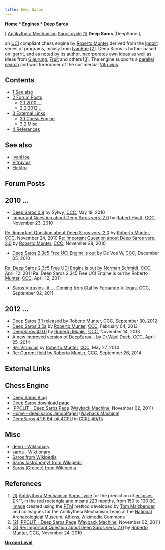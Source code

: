 ```yaml
---
title: Deep Saros
---
```

**[Home](Home "Home") * [Engines](Engines "Engines") * Deep Saros**

\[ [Antikythera Mechanism](https://en.wikipedia.org/wiki/Antikythera_mechanism) [Saros cycle](<https://en.wikipedia.org/wiki/Saros_(astronomy)>) <a id="cite-note-1" href="#cite-ref-1">[1]</a>
**Deep Saros** (DeepSaros),

an [UCI](UCI "UCI") compliant chess engine by [Roberto Munter](Roberto_Munter "Roberto Munter") derived from the [Ippolit](Ippolit "Ippolit") series of programs, mainly from [IvanHoe](IvanHoe "IvanHoe") <a id="cite-note-2" href="#cite-ref-2">[2]</a>.
Deep Saros is further based on [Igorrit](Igorrit "Igorrit"), and as noted by its author, incorporates own ideas as well as ideas from [Glaurung](Glaurung "Glaurung"), [Fruit](Fruit "Fruit") and others <a id="cite-note-3" href="#cite-ref-3">[3]</a>.
The engine supports a [parallel search](Parallel_Search "Parallel Search") and was forerunner of the commercial [Vitruvius](Vitruvius "Vitruvius").

## Contents

- [1 See also](#see-also)
- [2 Forum Posts](#forum-posts)
  - [2.1 2010 ...](#2010-...)
  - [2.2 2012 ...](#2012-...)
- [3 External Links](#external-links)
  - [3.1 Chess Engine](#chess-engine)
  - [3.2 Misc](#misc)
- [4 References](#references)

## See also

- [IvanHoe](IvanHoe "IvanHoe")
- [Vitruvius](Vitruvius "Vitruvius")
- [Elektro](Elektro "Elektro")

## Forum Posts

## 2010 ...

- [Deep Saros 0.9](http://www.talkchess.com/forum3/viewtopic.php?f=2&t=34387) by Sylwy, [CCC](CCC "CCC"), May 19, 2010
- [Important Question about Deep Saros vers. 2.0](http://www.talkchess.com/forum3/viewtopic.php?f=2&t=36800) by [Robert Hyatt](Robert_Hyatt "Robert Hyatt"), [CCC](CCC "CCC"), November 23, 2010

[Re: Important Question about Deep Saros vers. 2.0](http://www.talkchess.com/forum3/viewtopic.php?f=2&t=36800&start=11) by [Roberto Munter](Roberto_Munter "Roberto Munter"), [CCC](CCC "CCC"), November 24, 2010
[Re: Important Question about Deep Saros vers. 2.0](http://www.talkchess.com/forum3/viewtopic.php?f=2&t=36800&start=21) by [Roberto Munter](Roberto_Munter "Roberto Munter"), [CCC](CCC "CCC"), November 28, 2010

- [Deep Saros 2.3c5 Free UCI Engine is out](http://www.talkchess.com/forum3/viewtopic.php?f=2&t=36954) by De Vos W, [CCC](CCC "CCC"), December 05, 2010

[Re: Deep Saros 2.3c5 Free UCI Engine is out](http://www.talkchess.com/forum3/viewtopic.php?f=2&t=36954&start=8) by [Norman Schmidt](Norman_Schmidt "Norman Schmidt"), [CCC](CCC "CCC"), April 12, 2011
[Re: Deep Saros 2.3c5 Free UCI Engine is out](http://www.talkchess.com/forum3/viewtopic.php?f=2&t=36954&start=12) by [Roberto Munter](Roberto_Munter "Roberto Munter"), [CCC](CCC "CCC"), April 12, 2011

- [Saros Vitruvios -if...- Coming from Ctal](http://www.talkchess.com/forum3/viewtopic.php?f=2&t=40243) by [Fernando Villegas](Fernando_Villegas "Fernando Villegas"), [CCC](CCC "CCC"), September 02, 2011

## 2012 ...

- [Deep Saros 3.1 released](http://www.talkchess.com/forum3/viewtopic.php?f=2&t=45401) by [Roberto Munter](Roberto_Munter "Roberto Munter"), [CCC](CCC "CCC"), September 30, 2012
- [Deep Saros 3.5a](http://www.talkchess.com/forum3/viewtopic.php?f=2&t=47115) by [Roberto Munter](Roberto_Munter "Roberto Munter"), [CCC](CCC "CCC"), February 04, 2013
- [DeepSaros 4.0.0](http://www.talkchess.com/forum3/viewtopic.php?f=2&t=50067) by [Roberto Munter](Roberto_Munter "Roberto Munter"), [CCC](CCC "CCC"), November 14, 2013
- [A new improved version of DeepSaros...](http://www.talkchess.com/forum3/viewtopic.php?f=2&t=52118) by [Dr.Wael Deeb](index.php?title=Dr.Wael_Deeb&action=edit&redlink=1 "Dr.Wael Deeb (page does not exist)"), [CCC](CCC "CCC"), April 25, 2014
- [Re: Vitruvius](http://www.talkchess.com/forum3/viewtopic.php?f=2&t=52448&start=6) by [Roberto Munter](Roberto_Munter "Roberto Munter"), [CCC](CCC "CCC"), May 27, 2014
- [Re: Current field](http://www.talkchess.com/forum3/viewtopic.php?f=2&t=53770&start=20) by [Roberto Munter](Roberto_Munter "Roberto Munter"), [CCC](CCC "CCC"), September 26, 2014

## External Links

## Chess Engine

- [Deep Saros Blog](http://deep-saros.blogspot.com/)
- [Deep Saros download page](https://digilander.libero.it/taioscacchi/programmi/saros-page.html)
- [IPPOLIT - Deep Saros Page](https://web.archive.org/web/20111102185841/http://ippolit.wikispaces.com:80/Deep+Saros+Page) ([Wayback Machine](https://en.wikipedia.org/wiki/Wayback_Machine), November 02, 2011)
- [Home - deep saros JimdoPage!](https://web.archive.org/web/20120127185005/http://deepsaros.jimdo.com/) ([Wayback Machine](https://en.wikipedia.org/wiki/Wayback_Machine))
- [DeepSaros 4.1.6 64-bit 4CPU](https://ccrl.chessdom.com/ccrl/4040/cgi/engine_details.cgi?match_length=30&each_game=1&print=Details&each_game=1&eng=DeepSaros%204.1.6%2064-bit%204CPU#DeepSaros_4_1_6_64-bit_4CPU) in [CCRL 40/15](CCRL "CCRL")

## Misc

- [deep - Wiktionary](https://en.wiktionary.org/wiki/deep)
- [saros - Wiktionary](https://en.wiktionary.org/wiki/saros)
- [Saros from Wikipedia](https://en.wikipedia.org/wiki/Saros)
- [Saros (astronomy) from Wikipedia](<https://en.wikipedia.org/wiki/Saros_(astronomy)>)
- [Saros (Greece) from Wikipedia](<https://en.wikipedia.org/wiki/Saros_(Greece)>)

## References

1. <a id="cite-ref-1" href="#cite-note-1">[1]</a> [Antikythera Mechanism](https://en.wikipedia.org/wiki/Antikythera_mechanism) [Saros cycle](<https://en.wikipedia.org/wiki/Saros_(astronomy)>) for the prediction of [eclipses](https://en.wikipedia.org/wiki/Eclipse) [ΣΚΓ'](<https://en.wikipedia.org/wiki/223_(number)>), in the red rectangle and means 223 months, from 150 to 100 BC, [Image](https://commons.wikimedia.org/wiki/File:Manual2021-X_MOUSSAS_SAROS.jpg) created using the [PTM](https://en.wikipedia.org/wiki/Polynomial_texture_mapping) method developed by [Tom Malzbender](https://sites.google.com/site/tommalzbender/) and colleagues for the Antikythera Mechanism Team at the [National Archaeological Museum](https://en.wikipedia.org/wiki/National_Archaeological_Museum,_Athens), [Athens](https://en.wikipedia.org/wiki/Athens), [Wikimedia Commons](https://en.wikipedia.org/wiki/Wikimedia_Commons)
1. <a id="cite-ref-2" href="#cite-note-2">[2]</a> [IPPOLIT - Deep Saros Page](https://web.archive.org/web/20111102185841/http://ippolit.wikispaces.com:80/Deep+Saros+Page) ([Wayback Machine](https://en.wikipedia.org/wiki/Wayback_Machine), November 02, 2011)
1. <a id="cite-ref-3" href="#cite-note-3">[3]</a> [Re: Important Question about Deep Saros vers. 2.0](http://www.talkchess.com/forum3/viewtopic.php?f=2&t=36800&start=11) by [Roberto Munter](Roberto_Munter "Roberto Munter"), [CCC](CCC "CCC"), November 24, 2010

**[Up one Level](Engines "Engines")**

